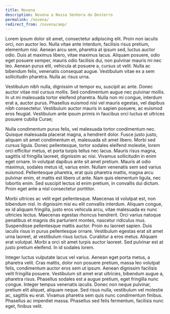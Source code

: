 ```yaml
---
title: Novena
description: Novena a Nossa Senhora do Desterro
permalink: /novena/
redirect_from: /novena/amp/
---
```


Lorem ipsum dolor sit amet, consectetur adipiscing elit. Proin non iaculis orci, non auctor leo. Nulla vitae ante interdum, facilisis risus pretium, elementum nisi. Aenean arcu sem, pharetra at ipsum sed, luctus auctor odio. Duis at maximus libero, vitae maximus lacus. Aliquam posuere, odio eget posuere semper, mauris odio facilisis dui, non pulvinar mauris mi nec leo. Aenean purus elit, vehicula at posuere a, cursus ut velit. Nulla ac bibendum felis, venenatis consequat augue. Vestibulum vitae ex a sem sollicitudin pharetra. Nulla ac risus urna.

Vestibulum nibh nulla, dignissim ut tempor eu, suscipit ac ante. Donec auctor vitae nisl cursus mollis. Sed condimentum augue nec pulvinar mollis. In ut mi malesuada tortor eleifend pharetra. Nulla non mi congue, interdum erat a, auctor purus. Phasellus euismod nisi vel mauris egestas, vel dapibus nibh consectetur. Vestibulum auctor mauris in sapien posuere, ac euismod eros feugiat. Vestibulum ante ipsum primis in faucibus orci luctus et ultrices posuere cubilia Curae;

Nulla condimentum purus felis, vel malesuada tortor condimentum nec. Quisque malesuada placerat magna, a hendrerit dolor. Fusce justo justo, aliquam sit amet condimentum et, malesuada sit amet libero. Morbi sed cursus ligula. Donec pellentesque, tortor sodales eleifend molestie, lorem orci efficitur metus, et porta turpis tellus nec lacus. Mauris risus magna, sagittis id fringilla laoreet, dignissim ac nisi. Vivamus sollicitudin in enim eget ornare. In volutpat dapibus ante sit amet pretium. Mauris at odio maximus, sodales metus id, varius enim. Nullam venenatis sem sed varius euismod. Pellentesque pharetra, erat quis pharetra mattis, magna arcu pulvinar enim, et mattis est libero ut ante. Nam quis elementum ligula, nec lobortis enim. Sed suscipit lectus id enim pretium, in convallis dui dictum. Proin eget ante a nisl consectetur porttitor.

Morbi ultrices ac velit eget pellentesque. Maecenas id volutpat est, non bibendum nisl. In dignissim nisi eu elit convallis interdum. Aliquam congue, ex id aliquam fringilla, justo eros vehicula arcu, vitae malesuada ex nunc ultricies lectus. Maecenas egestas rhoncus hendrerit. Orci varius natoque penatibus et magnis dis parturient montes, nascetur ridiculus mus. Suspendisse pellentesque mattis auctor. Proin eu laoreet sapien. Duis iaculis risus in purus pellentesque ornare. Vestibulum egestas erat sit amet urna laoreet, at vestibulum risus luctus. Curabitur a eros metus. Aliquam erat volutpat. Morbi a orci sit amet turpis auctor laoreet. Sed pulvinar est at justo pretium eleifend. In id sodales lorem.

Integer luctus vulputate lacus vel varius. Aenean eget porta metus, a pharetra velit. Cras mattis, dolor non posuere pretium, massa leo volutpat felis, condimentum auctor eros sem ut ipsum. Aenean dignissim facilisis velit fringilla posuere. Vestibulum sit amet erat ultricies, bibendum augue a, pharetra risus. Phasellus sodales est a augue pretium, eget fringilla nunc congue. Integer tempus venenatis iaculis. Donec non neque pulvinar, pretium elit aliquet, aliquam neque. Sed risus nulla, vestibulum vel molestie ac, sagittis eu erat. Vivamus pharetra sem quis nunc condimentum finibus. Phasellus ac imperdiet massa. Phasellus sed felis fermentum, facilisis nunc eget, finibus velit.
